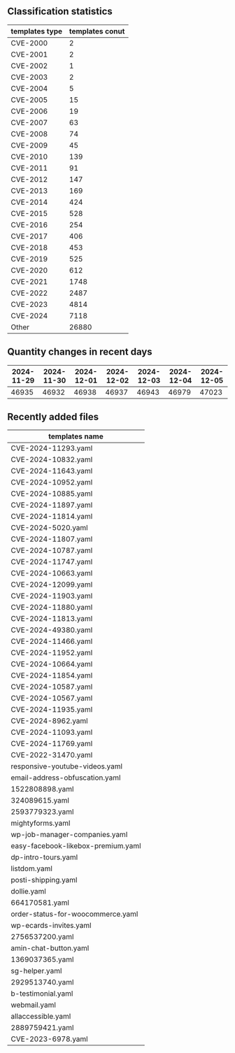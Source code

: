 ## Classification statistics
| templates type | templates conut | 
| --- | --- |
| CVE-2000 | 2 |
| CVE-2001 | 2 |
| CVE-2002 | 1 |
| CVE-2003 | 2 |
| CVE-2004 | 5 |
| CVE-2005 | 15 |
| CVE-2006 | 19 |
| CVE-2007 | 63 |
| CVE-2008 | 74 |
| CVE-2009 | 45 |
| CVE-2010 | 139 |
| CVE-2011 | 91 |
| CVE-2012 | 147 |
| CVE-2013 | 169 |
| CVE-2014 | 424 |
| CVE-2015 | 528 |
| CVE-2016 | 254 |
| CVE-2017 | 406 |
| CVE-2018 | 453 |
| CVE-2019 | 525 |
| CVE-2020 | 612 |
| CVE-2021 | 1748 |
| CVE-2022 | 2487 |
| CVE-2023 | 4814 |
| CVE-2024 | 7118 |
| Other | 26880 |
## Quantity changes in recent days
|2024-11-29 | 2024-11-30 | 2024-12-01 | 2024-12-02 | 2024-12-03 | 2024-12-04 | 2024-12-05|
|--- | ------ | ------ | ------ | ------ | ------ | ---|
|46935 | 46932 | 46938 | 46937 | 46943 | 46979 | 47023|
## Recently added files
| templates name | 
| --- |
| CVE-2024-11293.yaml |
| CVE-2024-10832.yaml |
| CVE-2024-11643.yaml |
| CVE-2024-10952.yaml |
| CVE-2024-10885.yaml |
| CVE-2024-11897.yaml |
| CVE-2024-11814.yaml |
| CVE-2024-5020.yaml |
| CVE-2024-11807.yaml |
| CVE-2024-10787.yaml |
| CVE-2024-11747.yaml |
| CVE-2024-10663.yaml |
| CVE-2024-12099.yaml |
| CVE-2024-11903.yaml |
| CVE-2024-11880.yaml |
| CVE-2024-11813.yaml |
| CVE-2024-49380.yaml |
| CVE-2024-11466.yaml |
| CVE-2024-11952.yaml |
| CVE-2024-10664.yaml |
| CVE-2024-11854.yaml |
| CVE-2024-10587.yaml |
| CVE-2024-10567.yaml |
| CVE-2024-11935.yaml |
| CVE-2024-8962.yaml |
| CVE-2024-11093.yaml |
| CVE-2024-11769.yaml |
| CVE-2022-31470.yaml |
| responsive-youtube-videos.yaml |
| email-address-obfuscation.yaml |
| 1522808898.yaml |
| 324089615.yaml |
| 2593779323.yaml |
| mightyforms.yaml |
| wp-job-manager-companies.yaml |
| easy-facebook-likebox-premium.yaml |
| dp-intro-tours.yaml |
| listdom.yaml |
| posti-shipping.yaml |
| dollie.yaml |
| 664170581.yaml |
| order-status-for-woocommerce.yaml |
| wp-ecards-invites.yaml |
| 2756537200.yaml |
| amin-chat-button.yaml |
| 1369037365.yaml |
| sg-helper.yaml |
| 2929513740.yaml |
| b-testimonial.yaml |
| webmail.yaml |
| allaccessible.yaml |
| 2889759421.yaml |
| CVE-2023-6978.yaml |
